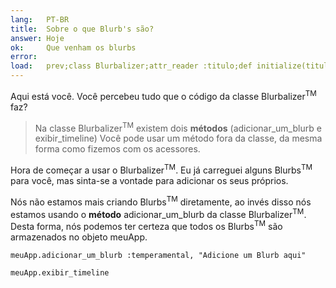 ```yaml
---
lang:   PT-BR
title:  Sobre o que Blurb's são?
answer: Hoje
ok:     Que venham os blurbs
error:  
load:   prev;class Blurbalizer;attr_reader :titulo;def initialize(titulo);@titulo=titulo;@blurbs=[];end;def adicionar_um_blurb(humor, conteudo);@blurbs << Blurb.new(humor, conteudo);@blurbs.each {|t| t.time -= 73};end;def exibir_timeline;puts "Blurbalizer: #{@titulo} tem #{@blurbs.count} Blurbs\n";@blurbs.sort_by { |t| t.tempo}.reverse.each { |t| puts "#{t.conteudo.ljust(40)} #{t.tempo}"};end;end;meuApp = Blurbalizer.new "O Grande Blurb";meuApp.adicionar_um_blurb :doente,"Hoje Mount Hood Foi Roubado!";meuApp.adicionar_um_blurb :confuso,"Eu não posso acreditar que Mount Hood Foi Roubado!";meuApp.adicionar_um_blurb :atordoado,"Estou sem palavras!";meuApp.adicionar_um_blurb :enlouquecido,"Ele foi roubado por uma GIRAFA !!";meuApp.adicionar_um_blurb :triste,"Eu deixei meu chapéu na montanha!";meuApp.adicionar_um_blurb :enlouquecido,"Eu nunca mais voltarei as montanhas."
---
```


Aqui está você. Você percebeu tudo que o código da classe Blurbalizer<sup>TM</sup> faz?

> Na classe Blurbalizer<sup>TM</sup> existem dois __métodos__ (adicionar\_um\_blurb e exibir\_timeline)
> Você pode usar um método fora da classe, da mesma forma como fizemos com os acessores.

Hora de começar a usar o Blurbalizer<sup>TM</sup>. Eu já carreguei alguns Blurbs<sup>TM</sup> para você,
mas sinta-se a vontade para adicionar os seus próprios.

Nós não estamos mais criando Blurbs<sup>TM</sup> diretamente, ao invés disso nós estamos usando o __método__
adicionar\_um\_blurb da classe Blurbalizer<sup>TM</sup>. Desta forma, nós podemos ter certeza que todos os Blurbs<sup>TM</sup>
são armazenados no objeto meuApp.

    meuApp.adicionar_um_blurb :temperamental, "Adicione um Blurb aqui"

    meuApp.exibir_timeline
